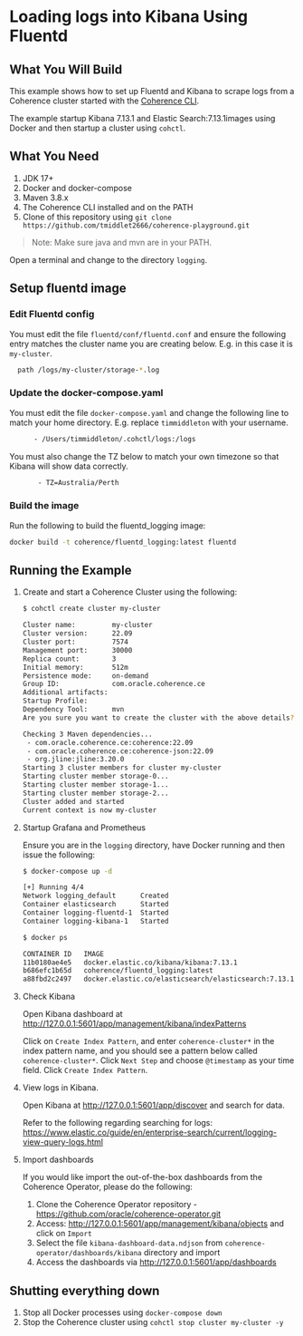 # Loading logs into Kibana Using Fluentd

## What You Will Build

This example shows how to set up Fluentd and Kibana to scrape logs from a Coherence cluster 
started with the [Coherence CLI](https://github.com/oracle/coherence-cli).

The example startup Kibana 7.13.1 and Elastic Search:7.13.1images using Docker and then startup a cluster using 
`cohctl`.

## What You Need

1. JDK 17+
2. Docker and docker-compose
3. Maven 3.8.x
4. The Coherence CLI installed and on the PATH
5. Clone of this repository using `git clone https://github.com/tmiddlet2666/coherence-playground.git`
           
> Note: Make sure java and mvn are in your PATH.

Open a terminal and change to the directory `logging`.

## Setup fluentd image
 
### Edit Fluentd config

You must edit the file `fluentd/conf/fluentd.conf` and ensure the following entry matches the cluster
name you are creating below. E.g. in this case it is `my-cluster`.

```bash
  path /logs/my-cluster/storage-*.log
```
        
### Update the docker-compose.yaml

You must edit the file `docker-compose.yaml` and change the following line to match your
home directory. E.g. replace `timmiddleton` with your username.

```bash
      - /Users/timmiddleton/.cohctl/logs:/logs
```

You must also change the TZ below to match your own timezone so that Kibana will show data correctly.

```bash
       - TZ=Australia/Perth
```

### Build the image

Run the following to build the fluentd_logging image:

```bash
docker build -t coherence/fluentd_logging:latest fluentd
```

## Running the Example
     
1. Create and start a Coherence Cluster using the following:

   ```bash
   $ cohctl create cluster my-cluster

   Cluster name:         my-cluster
   Cluster version:      22.09
   Cluster port:         7574
   Management port:      30000
   Replica count:        3
   Initial memory:       512m
   Persistence mode:     on-demand
   Group ID:             com.oracle.coherence.ce
   Additional artifacts: 
   Startup Profile:      
   Dependency Tool:      mvn
   Are you sure you want to create the cluster with the above details? (y/n) y

   Checking 3 Maven dependencies...
    - com.oracle.coherence.ce:coherence:22.09
    - com.oracle.coherence.ce:coherence-json:22.09
    - org.jline:jline:3.20.0
   Starting 3 cluster members for cluster my-cluster
   Starting cluster member storage-0...
   Starting cluster member storage-1...
   Starting cluster member storage-2...
   Cluster added and started
   Current context is now my-cluster
   ```    

2. Startup Grafana and Prometheus

   Ensure you are in the `logging` directory, have Docker running and then issue the following:

   ```bash
   $ docker-compose up -d  
   
   [+] Running 4/4
   Network logging_default      Created                                                                                                                                                                        0.0s
   Container elasticsearch      Started                                                                                                                                                                        0.6s
   Container logging-fluentd-1  Started                                                                                                                                                                        1.5s
   Container logging-kibana-1   Started  
   
   $ docker ps
   
   CONTAINER ID   IMAGE                                                  COMMAND                  CREATED          STATUS          PORTS                                                                                                    NAMES
   11b0180ae4e5   docker.elastic.co/kibana/kibana:7.13.1                 "/bin/tini -- /usr/l…"   27 seconds ago   Up 23 seconds   0.0.0.0:5601->5601/tcp, :::5601->5601/tcp                                                                logging-kibana-1
   b686efc1b65d   coherence/fluentd_logging:latest                       "tini -- /bin/entryp…"   27 seconds ago   Up 23 seconds   5140/tcp, 0.0.0.0:24224->24224/tcp, 0.0.0.0:24224->24224/udp, :::24224->24224/tcp, :::24224->24224/udp   logging-fluentd-1
   a88fbd2c2497   docker.elastic.co/elasticsearch/elasticsearch:7.13.1   "/bin/tini -- /usr/l…"   27 seconds ago   Up 24 seconds   0.0.0.0:9200->9200/tcp, :::9200->9200/tcp, 9300/tcp                                                      elasticsearch
   ```

3. Check Kibana
   
    Open Kibana dashboard at http://127.0.0.1:5601/app/management/kibana/indexPatterns
         
    Click on `Create Index Pattern`, and enter `coherence-cluster*` in the index pattern name, and you should see a pattern 
    below called `coherence-cluster*`.  Click `Next Step` and choose `@timestamp` as your time field. 
    Click `Create Index Pattern`.

4. View logs in Kibana.

   Open Kibana at http://127.0.0.1:5601/app/discover and search for data.

   Refer to the following regarding searching for logs: https://www.elastic.co/guide/en/enterprise-search/current/logging-view-query-logs.html

5. Import dashboards

   If you would like import the out-of-the-box dashboards from the Coherence Operator, please do the following:

   1. Clone the Coherence Operator repository - https://github.com/oracle/coherence-operator.git
   2. Access: http://127.0.0.1:5601/app/management/kibana/objects and click on `Import`
   3. Select the file `kibana-dashboard-data.ndjson` from `coherence-operator/dashboards/kibana` directory and import
   4. Access the dashboards via http://127.0.0.1:5601/app/dashboards


## Shutting everything down

1. Stop all Docker processes using `docker-compose down`
2. Stop the Coherence cluster using `cohctl stop cluster my-cluster -y`

